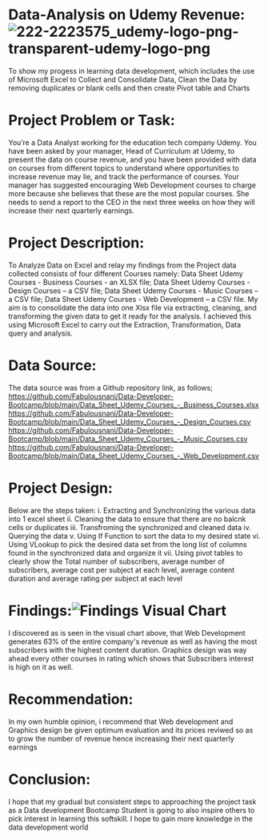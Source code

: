 # Data-Analysis on Udemy Revenue:![222-2223575_udemy-logo-png-transparent-udemy-logo-png](https://user-images.githubusercontent.com/110080287/183278880-8e9f9b56-dc0f-4237-a94e-5a50c49652ab.png)
To show my progess in learning data development, which includes the use of Microsoft Excel to Collect and Consolidate Data, Clean the Data by removing duplicates or blank cells and then create Pivot table and Charts
# Project Problem or Task:
You’re a Data Analyst working for the education tech company Udemy. You have been asked by your manager, Head of Curriculum at Udemy, to present the data on course revenue, and you have been provided with data on courses from different topics to understand where opportunities to increase revenue may lie, and track the performance of courses. Your manager has suggested encouraging Web Development courses to charge more because she believes that these are the most popular courses. She needs to send a report to the CEO in the next three weeks on how they will increase their next quarterly earnings.
# Project Description:
To Analyze Data on Excel and relay my findings from the Project data collected consists of four different Courses namely: Data Sheet Udemy Courses - Business Courses - an XLSX file; Data Sheet Udemy Courses - Design Courses – a CSV file; Data Sheet Udemy Courses - Music Courses – a CSV file; Data Sheet Udemy Courses - Web Development – a CSV file. My aim is to consolidate the data into one Xlsx file via extracting, cleaning, and transforming the given data to get it ready for the analysis. I achieved this using Microsoft Excel to carry out the Extraction, Transformation, Data query and analysis.
# Data Source:
The data source was from a Github repository link, as follows; https://github.com/Fabulousnani/Data-Developer-Bootcamp/blob/main/Data_Sheet_Udemy_Courses_-_Business_Courses.xlsx https://github.com/Fabulousnani/Data-Developer-Bootcamp/blob/main/Data_Sheet_Udemy_Courses_-_Design_Courses.csv https://github.com/Fabulousnani/Data-Developer-Bootcamp/blob/main/Data_Sheet_Udemy_Courses_-_Music_Courses.csv https://github.com/Fabulousnani/Data-Developer-Bootcamp/blob/main/Data_Sheet_Udemy_Courses_-_Web_Development.csv
# Project Design:
Below are the steps taken:
i. Extracting and Synchronizing the various data into 1 excel sheet
ii. Cleaning the data to ensure that there are no balcnk cells or duplicates
iii. Transfroming the synchronized and cleaned data
iv. Querying the data
v. Using If Function to sort the data to my desired state
vi. Using VLookup to pick the desired data set from the long list of columns found in the synchronized data and organize it
vii. Using pivot tables to clearly show the Total number of subscribers, average number of subscribers, average cost per subject at each level, average content duration and average rating per subject at each level
# Findings:![Findings Visual Chart](https://user-images.githubusercontent.com/110080287/183278794-b2e82ea8-50bd-4d98-8026-89f5bab31b34.png)
I discovered as is seen in the visual chart above, that Web Development generates 63% of the entire company's revenue as well as having the most subscribers with the highest content duration. Graphics design was way ahead every other courses in rating which shows that Subscribers interest is high on it as well.
# Recommendation:
In my own humble opinion, i recommend that Web development and Graphics design be given optimum evaluation and its prices reviwed so as to grow the number of revenue hence increasing their next quarterly earnings
# Conclusion:
I hope that my gradual but consistent steps to approaching the project task as a Data development Bootcamp Student is going to also inspire others to pick interest in learning this softskill. I hope to gain more knowledge in the data development world
